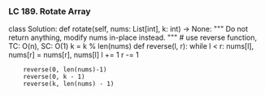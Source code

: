 ### LC 189. Rotate Array
class Solution:
    def rotate(self, nums: List[int], k: int) -> None:
        """
        Do not return anything, modify nums in-place instead.
        """
        # use reverse function, TC: O(n), SC: O(1)
        k = k % len(nums)
        def reverse(l, r):
            while l < r:
                nums[l], nums[r] = nums[r], nums[l]
                l += 1
                r -= 1
            
        reverse(0, len(nums)-1)
        reverse(0, k - 1)
        reverse(k, len(nums) - 1)